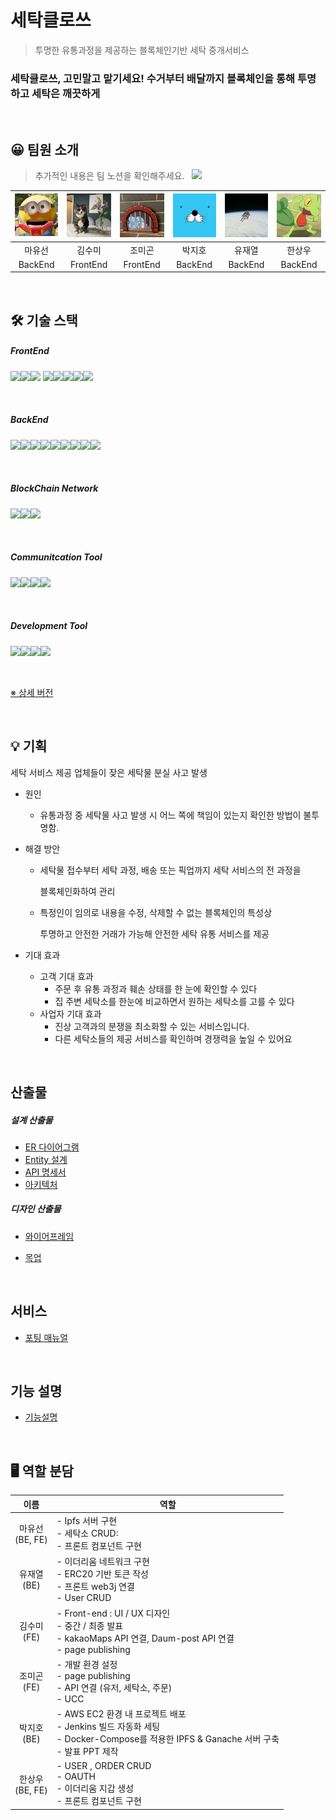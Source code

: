 # 세탁클로쓰

> 투명한 유통과정을 제공하는 블록체인기반 세탁 중개서비스

### 세탁클로쓰, 고민말고 맡기세요! 수거부터 배달까지 블록체인을 통해 투명하고 세탁은 깨끗하게

<br/>

## 😀 팀원 소개

> 추가적인 내용은 팀 노션을 확인해주세요. &nbsp;  <a href="https://magnetic-amusement-a77.notion.site/54b73dcd27274bc78f1906c105188ce3"><img src="https://img.shields.io/badge/team_notion-628D54?style=for-the-badge&logo=notion&logoColor=white"></a>

| ![image-20221007000549757](assets/image-20221007000549757.png) | ![image-20221007000513369](assets/image-20221007000513369.png) | ![image-20221007000629677](assets/image-20221007000629677.png) | ![image-20221007000701677](assets/image-20221007000701677.png) | ![image-20221007002002083](assets/image-20221007002002083.png) | ![image-20221007002111751](assets/image-20221007002111751.png) |
| :----------------------------------------------------------: | :----------------------------------------------------------: | :----------------------------------------------------------: | :----------------------------------------------------------: | :----------------------------------------------------------: | :----------------------------------------------------------: |
|                            마유선                            |                            김수미                            |                            조미곤                            |                            박지호                            |                            유재열                            |                            한상우                            |
|                           BackEnd                            |                           FrontEnd                           |                           FrontEnd                           |                           BackEnd                            |                           BackEnd                            |                           BackEnd                            |

<br/>

## 🛠 기술 스택

##### FrontEnd

<img src="https://img.shields.io/badge/html5-E34F26?style=for-the-badge&logo=html5&logoColor=white"><img src="https://img.shields.io/badge/css-1572B6?style=for-the-badge&logo=css3&logoColor=white"><img src="https://img.shields.io/badge/typescript-3366FF?style=for-the-badge&logo=typescript&logoColor=black">
<img src="https://img.shields.io/badge/react-61DAFB?style=for-the-badge&logo=react&logoColor=black"><img src="https://img.shields.io/badge/redux-764ABC?style=for-the-badge&logo=redux&logoColor=white"><img src="https://img.shields.io/badge/node.js-339933?style=for-the-badge&logo=Node.js&logoColor=white"><img src="https://img.shields.io/badge/mui-99CCFF?style=for-the-badge&logo=mui&logoColor=white"><img src="https://img.shields.io/badge/npm-333333?style=for-the-badge&logo=npm&logoColor=white">

<br/>

##### BackEnd

<img src="https://img.shields.io/badge/java-007396?style=for-the-badge&logo=java&logoColor=white"><img src="https://img.shields.io/badge/mysql-4479A1?style=for-the-badge&logo=mysql&logoColor=white"><img src="https://img.shields.io/badge/springboot-6DB33F?style=for-the-badge&logo=springboot&logoColor=white"><img src="https://img.shields.io/badge/aws-FF9900?style=for-the-badge&logo=amazonaws&logoColor=white"><img src="https://img.shields.io/badge/ec2-FF9900?style=for-the-badge&logo=amazonec2&logoColor=white"><img src="https://img.shields.io/badge/s3-569A31?style=for-the-badge&logo=amazons3&logoColor=white"><img src="https://img.shields.io/badge/jenkins-FF3300?style=for-the-badge&logo=jenkins&logoColor=white"><img src="https://img.shields.io/badge/nginx-009639?style=for-the-badge&logo=nginx&logoColor=white"><img src="https://img.shields.io/badge/gradle-003333?style=for-the-badge&logo=gradle&logoColor=white">

<br/>

##### BlockChain Network

<img src="https://img.shields.io/badge/ipfs-FC6D26?style=for-the-badge&logo=ipfs&logoColor=white"><img src="https://img.shields.io/badge/ganache-0052CC?style=for-the-badge&logo=&logoColor=white"><img src="https://img.shields.io/badge/web3-003333?style=for-the-badge&logo=web3&logoColor=white">

<br/>

##### Communitcation Tool

<img src="https://img.shields.io/badge/gitlab-FC6D26?style=for-the-badge&logo=gitlab&logoColor=white"><img src="https://img.shields.io/badge/jira-0052CC?style=for-the-badge&logo=jira&logoColor=white"><img src="https://img.shields.io/badge/mattermost-0058CC?style=for-the-badge&logo=mattermost&logoColor=white"><img src="https://img.shields.io/badge/notion-000000?style=for-the-badge&logo=notion&logoColor=white">

<br/>

##### Development Tool

<img src="https://img.shields.io/badge/vscode-007ACC?style=for-the-badge&logo=visualstudiocode&logoColor=white"><img src="https://img.shields.io/badge/intellij-000000?style=for-the-badge&logo=intellijidea&logoColor=white"><img src="https://img.shields.io/badge/mysql_workbench-4479A1?style=for-the-badge&logo=mysql&logoColor=white"><img src="https://img.shields.io/badge/docker-2496ED?style=for-the-badge&logo=docker&logoColor=white">

<br/>

[※ 상세 버전](https://magnetic-amusement-a77.notion.site/c2d22b38cff04888ac7bddff5976d81c)

<br/>

## 💡 기획

세탁 서비스 제공 업체들이 잦은 세탁물 분실 사고 발생

- 원인

  - 유통과정 중 세탁물 사고 발생 시 어느 쪽에 책임이 있는지 확인한 방법이 불투명함.

- 해결 방안

  - 세탁물 접수부터 세탁 과정, 배송 또는 픽업까지 세탁 서비스의 전 과정을

    블록체인화하여 관리

  - 특정인이 임의로 내용을 수정, 삭제할 수 없는 블록체인의 특성상

    투명하고 안전한 거래가 가능해 안전한 세탁 유통 서비스를 제공

- 기대 효과

  - 고객 기대 효과
    - 주문 후 유통 과정과 훼손 상태를 한 눈에 확인할 수 있다
    - 집 주변 세탁소를 한눈에 비교하면서 원하는 세탁소를 고를 수 있다
  - 사업자 기대 효과
    - 진상 고객과의 분쟁을 최소화할 수 있는 서비스입니다.
    - 다른 세탁소들의 제공 서비스를 확인하며 경쟁력을 높일 수 있어요

<br/>


##  산출물

##### 설계 산출물

* [ER 다이어그램](https://magnetic-amusement-a77.notion.site/ERD-fbb7cc08fe6646438f8b62c49df176db)
* [Entity 설계](https://magnetic-amusement-a77.notion.site/Entity-0f25880182cb4e3796872d306751a4f8)
* [API 명세서](https://magnetic-amusement-a77.notion.site/API-d35e0e4f26e746e99a940f51e1921bb8)
* [아키텍처](https://magnetic-amusement-a77.notion.site/6613a252c4454b05afa10a7ccdc47ed6)

##### 디자인 산출물

* [와이어프레임](https://magnetic-amusement-a77.notion.site/Wire-Frame-ed134b65469a4f4fa9825e5250bd528f)

* [목업](https://a604-parsley.notion.site/eccbc66413734cf99c264947e7ec7904)

<br/>

##  서비스

* [포팅 매뉴얼](./exec/A706_배포_문서/배포_문서.md)

<br/>

##  기능 설명

- [기능설명](https://magnetic-amusement-a77.notion.site/e9a4ef749d36430bb22e1d63f6963682)

<br/>

## 🖥 역할 분담

|         이름          | 역할                                                         |
| :-------------------: | ------------------------------------------------------------ |
| 마유선 <br/> (BE, FE) | - Ipfs 서버 구현 <br />- 세탁소 CRUD:<br />- 프론트 컴포넌트 구현<br /> |
|   유재열<br/> (BE)    | - 이더리움 네트워크 구현<br />- ERC20 기반 토큰 작성<br />- 프론트 web3j 연결<br />- User CRUD |
|   김수미<br/> (FE)    | - Front-end : UI / UX 디자인<br />- 중간 / 최종 발표<br />- kakaoMaps API 연결, Daum-post API 연결<br />- page publishing |
|   조미곤<br/> (FE)    | - 개발 환경 설정<br/>- page publishing<br/>- API 연결 (유저, 세탁소, 주문)<br/>- UCC |
|   박지호<br/> (BE)    | - AWS EC2 환경 내 프로젝트 배포<br/>- Jenkins 빌드 자동화 세팅<br/>- Docker-Compose를 적용한 IPFS & Ganache 서버 구축<br/>- 발표 PPT 제작 |
| 한상우 <br/> (BE, FE) | - USER , ORDER CRUD<br/>- OAUTH <br/>- 이더리움 지갑 생성<br />- 프론트 컴포넌트 구현<br/> |

<br/>

